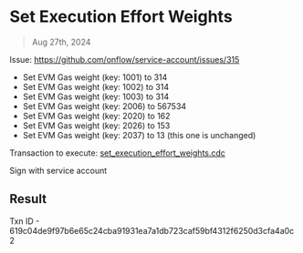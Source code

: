 # Set Execution Effort Weights

> Aug 27th, 2024


Issue: https://github.com/onflow/service-account/issues/315

- Set EVM Gas weight (key: 1001) to 314
- Set EVM Gas weight (key: 1002) to 314
- Set EVM Gas weight (key: 1003) to 314
- Set EVM Gas weight (key: 2006) to 567534
- Set EVM Gas weight (key: 2020) to 162
- Set EVM Gas weight (key: 2026) to 153
- Set EVM Gas weight (key: 2037) to 13 (this one is unchanged)

Transaction to execute: [set_execution_effort_weights.cdc](../../../../templates/set_execution_effort_weights.cdc)

Sign with service account

## Result

Txn ID - 619c04de9f97b6e65c24cba91931ea7a1db723caf59bf4312f6250d3cfa4a0c2

